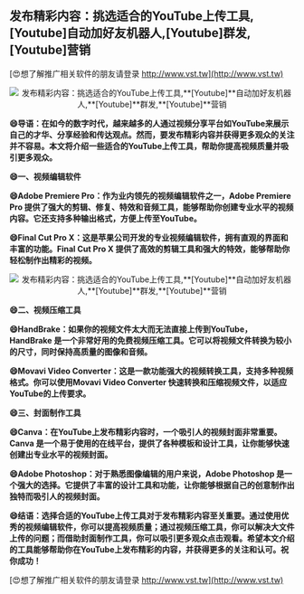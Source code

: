 ## **发布精彩内容：挑选适合的YouTube上传工具,**[Youtube]**自动加好友机器人,**[Youtube]**群发,**[Youtube]**营销**

[😍想了解推广相关软件的朋友请登录 http://www.vst.tw](http://www.vst.tw)

 <center><img src="https://vst.tw/MP4/tuiguang/png/8.png" alt="发布精彩内容：挑选适合的YouTube上传工具,**[Youtube]**自动加好友机器人,**[Youtube]**群发,**[Youtube]**营销"></center>

**😄导语：在如今的数字时代，越来越多的人通过视频分享平台如YouTube来展示自己的才华、分享经验和传达观点。然而，要发布精彩内容并获得更多观众的关注并不容易。本文将介绍一些适合的YouTube上传工具，帮助你提高视频质量并吸引更多观众。**

**😄一、视频编辑软件**

**😄Adobe Premiere Pro：作为业内领先的视频编辑软件之一，Adobe Premiere Pro 提供了强大的剪辑、修复、特效和音频工具，能够帮助你创建专业水平的视频内容。它还支持多种输出格式，方便上传至YouTube。**

**😄Final Cut Pro X：这是苹果公司开发的专业视频编辑软件，拥有直观的界面和丰富的功能。Final Cut Pro X 提供了高效的剪辑工具和强大的特效，能够帮助你轻松制作出精彩的视频。**

 <center><img src="https://vst.tw/MP4/tuiguang/png/8.png" alt="发布精彩内容：挑选适合的YouTube上传工具,**[Youtube]**自动加好友机器人,**[Youtube]**群发,**[Youtube]**营销"></center>

**😄二、视频压缩工具**

**😄HandBrake：如果你的视频文件太大而无法直接上传到YouTube，HandBrake 是一个非常好用的免费视频压缩工具。它可以将视频文件转换为较小的尺寸，同时保持高质量的图像和音频。**

**😄Movavi Video Converter：这是一款功能强大的视频转换工具，支持多种视频格式。你可以使用Movavi Video Converter 快速转换和压缩视频文件，以适应YouTube的上传要求。**

**😄三、封面制作工具**

**😄Canva：在YouTube上发布精彩内容时，一个吸引人的视频封面非常重要。Canva 是一个易于使用的在线平台，提供了各种模板和设计工具，让你能够快速创建出专业水平的视频封面。**

**😄Adobe Photoshop：对于熟悉图像编辑的用户来说，Adobe Photoshop 是一个强大的选择。它提供了丰富的设计工具和功能，让你能够根据自己的创意制作出独特而吸引人的视频封面。**

**😄结语：选择合适的YouTube上传工具对于发布精彩内容至关重要。通过使用优秀的视频编辑软件，你可以提高视频质量；通过视频压缩工具，你可以解决大文件上传的问题；而借助封面制作工具，你可以吸引更多观众点击观看。希望本文介绍的工具能够帮助你在YouTube上发布精彩的内容，并获得更多的关注和认可。祝你成功！**

[😍想了解推广相关软件的朋友请登录 http://www.vst.tw](http://www.vst.tw)



